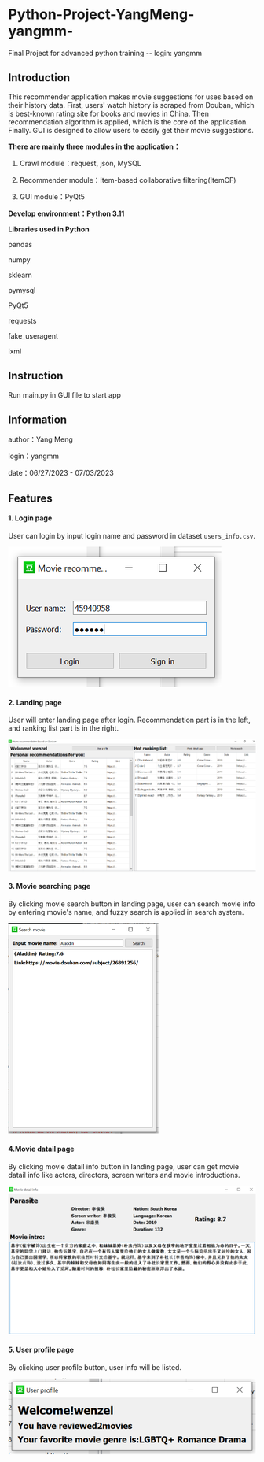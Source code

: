 # Python-Project-YangMeng-yangmm-
Final Project for advanced python training -- login: yangmm

## Introduction
This recommender application makes movie suggestions for uses based on their history data. First, users' watch history is scraped from Douban, which is best-known rating site for books and movies in China. Then recommendation algorithm is applied, which is the core of the application. Finally. GUI is designed to allow users to easily get their movie suggestions.  

**There are mainly three modules in the application：**

1. Crawl module：request, json, MySQL 

2. Recommender module：Item-based collaborative filtering(ItemCF)

3. GUI module：PyQt5

**Develop environment：Python 3.11**

**Libraries used in Python**

pandas

numpy

sklearn

pymysql

PyQt5

requests

fake_useragent

lxml

## Instruction
Run main.py in GUI file to start app

## Information

author：Yang Meng

login：yangmm

date：06/27/2023 - 07/03/2023

## ​Features
#### 1.  Login page
User can login by input login name and password in dataset `users_info.csv`.

![Signin.png](https://github.com/wdymm/Python-Project-YangMeng-yangmm-/blob/main/DoubanMovieRecommendationSystem-master/Screenshot/Signin.PNG)

#### 2. Landing page
User will enter landing page after login. Recommendation part is in the left, and ranking list part is in the right. 

![LandingPage.png](https://github.com/wdymm/Python-Project-YangMeng-yangmm-/blob/main/DoubanMovieRecommendationSystem-master/Screenshot/Recommendation.PNG)

#### 3. Movie searching page 
By clicking movie search button in landing page, user can search movie info by entering movie's name, and fuzzy search is applied in search system. 

<img src="https://github.com/wdymm/Python-Project-YangMeng-yangmm-/blob/main/DoubanMovieRecommendationSystem-master/Screenshot/Search.PNG" alt="电影搜索界面.png" style="zoom: 50%;" />

#### 4.Movie datail page
By clicking movie datail info button in landing page, user can get movie datail info like actors, directors, screen writers and movie introductions.  

![Detail.png](https://github.com/wdymm/Python-Project-YangMeng-yangmm-/blob/main/DoubanMovieRecommendationSystem-master/Screenshot/Intro.PNG)

#### 5. User profile page
By clicking user profile button, user info will be listed.  

![用户个人界面.png](https://github.com/wdymm/Python-Project-YangMeng-yangmm-/blob/main/DoubanMovieRecommendationSystem-master/Screenshot/Userprofile.PNG)
